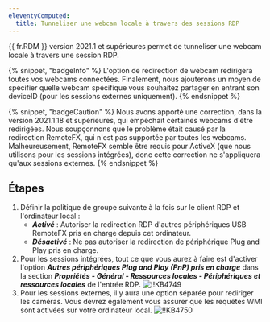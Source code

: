 ```yaml
---
eleventyComputed:
  title: Tunneliser une webcam locale à travers des sessions RDP
---
```

{{ fr.RDM }} version 2021.1 et supérieures permet de tunneliser une webcam locale à travers une session RDP.

{% snippet, "badgeInfo" %}
L'option de redirection de webcam redirigera toutes vos webcams connectées. Finalement, nous ajouterons un moyen de spécifier quelle webcam spécifique vous souhaitez partager en entrant son deviceID (pour les sessions externes uniquement).
{% endsnippet %}

{% snippet, "badgeCaution" %}
Nous avons apporté une correction, dans la version 2021.1.18 et supérieures, qui empêchait certaines webcams d'être redirigées. Nous soupçonnons que le problème était causé par la redirection RemoteFX, qui n'est pas supportée par toutes les webcams. Malheureusement, RemoteFX semble être requis pour ActiveX (que nous utilisons pour les sessions intégrées), donc cette correction ne s'appliquera qu'aux sessions externes.
{% endsnippet %}

## Étapes

1. Définir la politique de groupe suivante à la fois sur le client RDP et l'ordinateur local :
   - ***Activé*** : Autoriser la redirection RDP d'autres périphériques USB RemoteFX pris en charge depuis cet ordinateur.
   - ***Désactivé*** : Ne pas autoriser la redirection de périphérique Plug and Play pris en charge.
1. Pour les sessions intégrées, tout ce que vous aurez à faire est d'activer l'option ***Autres périphériques Plug and Play (PnP) pris en charge*** dans la section ***Propriétés - Général - Ressources locales - Périphériques et ressources locales*** de l'entrée RDP.
![!!KB4749](https://cdnweb.devolutions.net/docs/docs_en_kb_KB4749.png)
1. Pour les sessions externes, il y aura une option séparée pour rediriger les caméras. Vous devrez également vous assurer que les requêtes WMI sont activées sur votre ordinateur local.
![!!KB4750](https://cdnweb.devolutions.net/docs/docs_en_kb_KB4750.png)
